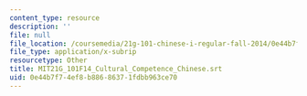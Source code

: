 ```yaml
---
content_type: resource
description: ''
file: null
file_location: /coursemedia/21g-101-chinese-i-regular-fall-2014/0e44b7f74ef8b88686371fdbb963ce70_MIT21G_101F14_Cultural_Competence_Chinese.srt
file_type: application/x-subrip
resourcetype: Other
title: MIT21G_101F14_Cultural_Competence_Chinese.srt
uid: 0e44b7f7-4ef8-b886-8637-1fdbb963ce70
---
```

